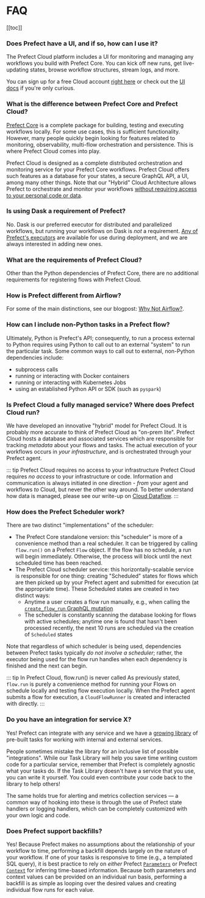 # FAQ

[[toc]]

### Does Prefect have a UI, and if so, how can I use it?

The Prefect Cloud platform includes a UI for monitoring and managing any workflows you build with Prefect Core. You can kick off new runs, get live-updating states, browse workflow structures, stream logs, and more.

You can sign up for a free Cloud account [right here](https://www.prefectlegacy.io/download) or check out the [UI docs](/orchestration/ui/dashboard.html) if you're only curious.

### What is the difference between Prefect Core and Prefect Cloud?

[Prefect Core](https://github.com/PrefectHQ/prefect) is a complete package for building, testing and executing workflows locally. For some use cases, this is sufficient functionality. However, many people quickly begin looking for features related to monitoring, observability, multi-flow orchestration and persistence. This is where Prefect Cloud comes into play. 

Prefect Cloud is designed as a complete distributed orchestration and monitoring service for your Prefect Core workflows. Prefect Cloud offers such features as a database for your states, a secure GraphQL API, a UI, among many other things. Note that our "Hybrid" Cloud Architecture allows Prefect to orchestrate and monitor your workflows [without requiring access to your personal code or data](/orchestration/faq/dataflow.html).

### Is using Dask a requirement of Prefect?

No. Dask is our preferred executor for distributed and parallelized workflows, but running your workflows on Dask is _not_ a requirement. [Any of Prefect's executors](/api/latest/executors.html) are available for use during deployment, and we are always interested in adding new ones.

### What are the requirements of Prefect Cloud?

Other than the Python dependencies of Prefect Core, there are no additional requirements for registering flows with Prefect Cloud.

### How is Prefect different from Airflow?

For some of the main distinctions, see our blogpost: [Why Not Airflow?](https://medium.com/the-prefect-blog/why-not-airflow-4cfa423299c4).

### How can I include non-Python tasks in a Prefect flow?

Ultimately, Python is Prefect's API; consequently, to run a process external to Python requires using Python to call out to an external "system" to run the particular task. Some common ways to call out to external, non-Python dependencies include:

- subprocess calls
- running or interacting with Docker containers
- running or interacting with Kubernetes Jobs
- using an established Python API or SDK (such as `pyspark`)

### Is Prefect Cloud a fully managed service? Where does Prefect Cloud run?

We have developed an innovative "hybrid" model for Prefect Cloud. It is probably more accurate to think of Prefect Cloud as "on-prem lite". Prefect Cloud hosts a database and associated services which are responsible for tracking _metadata_ about your flows and tasks. The actual execution of your workflows occurs in _your infrastructure_, and is orchestrated through your Prefect agent.

::: tip Prefect Cloud requires no access to your infrastructure
Prefect Cloud requires _no access_ to your infrastructure or code. Information and communication is always initiated in one direction - _from_ your agent and workflows _to_ Cloud, but never the other way around. To better understand how data is managed, please see our write-up on [Cloud Dataflow](/orchestration/faq/dataflow.html).
:::

### How does the Prefect Scheduler work?

There are two distinct "implementations" of the scheduler:

- The Prefect Core standalone version: this "scheduler" is more of a convenience method than a real scheduler. It can be triggered by calling `flow.run()` on a Prefect `Flow` object. If the flow has no schedule, a run will begin immediately. Otherwise, the process will block until the next scheduled time has been reached.
- The Prefect Cloud scheduler service: this horizontally-scalable service is responsible for one thing: creating "Scheduled" states for flows which are then picked up by your Prefect agent and submitted for execution (at the appropriate time). These Scheduled states are created in two distinct ways:
  - Anytime a user creates a flow run manually, e.g., when calling the [`create_flow_run` GraphQL mutation](/orchestration/concepts/flow_runs.html#graphql)
  - The scheduler is constantly scanning the database looking for flows with active schedules; anytime one is found that hasn't been processed recently, the next 10 runs are scheduled via the creation of `Scheduled` states

Note that regardless of which scheduler is being used, dependencies between Prefect tasks typically _do not involve a scheduler_; rather, the executor being used for the flow run handles when each dependency is finished and the next can begin.

::: tip In Prefect Cloud, flow.run() is never called
As previously stated, `flow.run` is purely a convenience method for running your Flows on schedule locally and testing flow execution locally. When the Prefect agent submits a flow for execution, a `CloudFlowRunner` is created and interacted with directly.
:::

### Do you have an integration for service X?

Yes! Prefect can integrate with any service and we have a [growing library](../core/task_library/overview.html) of pre-built tasks for working with internal and external services.

People sometimes mistake the library for an inclusive list of possible "integrations". While our Task Library will help you save time writing custom code for a particular service, remember that Prefect is completely agnostic what your tasks do. If the Task Library doesn't have a service that you use, you can write it yourself. You could even contribute your code back to the library to help others!

The same holds true for alerting and metrics collection services &mdash; a common way of hooking into these is through the use of Prefect state handlers or logging handlers, which can be completely customized with your own logic and code.

### Does Prefect support backfills?

Yes! Because Prefect makes no assumptions about the relationship of your workflow to time, performing a backfill depends largely on the nature of your workflow. If one of your tasks is responsive to time (e.g., a templated SQL query), it is best practice to rely on _either_ Prefect [`Parameters`](../core/concepts/parameters.html) or Prefect [`Context`](../core/concepts/execution.html#context) for inferring time-based information. Because both parameters and context values can be provided on an individual run basis, performing a backfill is as simple as looping over the desired values and creating individual flow runs for each value.
